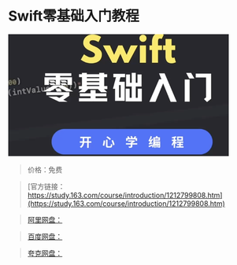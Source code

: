 # Swift零基础入门教程

![img](../../../assets/study163/free/e894e04c0cba46bc8bcc026a86632912.png)

> 价格：免费

> [官方链接：https://study.163.com/course/introduction/1212799808.htm](https://study.163.com/course/introduction/1212799808.htm)

> [阿里网盘：]()

> [百度网盘：]()

> [夸克网盘：]()
